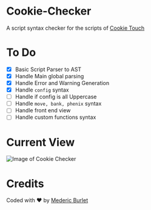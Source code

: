 # Cookie-Checker

A script syntax checker for the scripts of [Cookie Touch](https://github.com/cookie-project/cookietouch)
# To Do

 - [X] Basic Script Parser to AST
 - [X] Handle Main global parsing
 - [X] Handle Error and Warning Generation
 - [X] Handle `config` syntax
 - [ ] Handle if config is all Uppercase
 - [ ] Handle `move, bank, phenix` syntax
 - [ ] Handle front end view
 - [ ] Handle custom functions syntax

# Current View

![Image of Cookie Checker](https://raw.githubusercontent.com/crimson-med/Cookie-Checker/master/images/current%201.png)

# Credits

Coded with :heart: by [Mederic Burlet](http://medericburlet.com)
